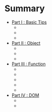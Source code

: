 # Summary


* [Part I : Basic Tips][010]
    * [][011]
    * [][012]
    * [][013]
* [Part II : Object][020]
    * [][021]
    * [][022]
    * [][023]
* [Part III : Function][030]
    * [][031]
    * [][032]
    * [][033]
    * [][034]
    * [][035]
* [Part IV : DOM][040]
    * [][041]
    * [][042]


[010]:part01/README.md
[011]:part01/avoid_abusing_global_variables.md
[012]:part01/for_loop.md
[013]:part01/avoid_implicit_typecast.md

[020]:part02/README.md
[021]:part02/namespace.md
[022]:part02/public_and_private.md
[023]:part02/module_pattern.md

[030]:part03/README.md
[031]:part03/function.md
[032]:part03/callback.md
[033]:part03/closure.md
[034]:part03/immediate_function.md
[035]:part03/currying.md

[040]:part04/README.md
[041]:part04/dom_anti_pattern.md
[042]:part04/tips_for_enhancement.md